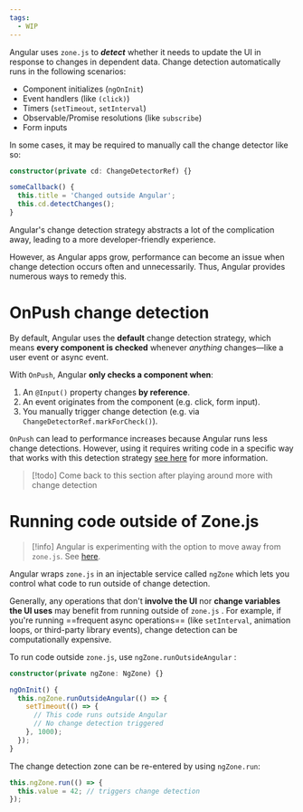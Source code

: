 ```yaml
---
tags:
  - WIP
---
```

Angular uses `zone.js`   to ***detect*** whether it needs to update the UI in response to changes in dependent data. Change detection automatically runs in the following scenarios:

- Component initializes (`ngOnInit`)
- Event handlers (like `(click)`)
- Timers (`setTimeout`, `setInterval`)
- Observable/Promise resolutions (like `subscribe`)
- Form inputs

In some cases, it may be required to manually call the change detector like so:
```typescript {5}
constructor(private cd: ChangeDetectorRef) {}

someCallback() {
  this.title = 'Changed outside Angular';
  this.cd.detectChanges(); 
}
```

Angular's change detection strategy abstracts a lot of the complication away, leading to a more developer-friendly experience.

However, as Angular apps grow, performance can become an issue when change detection occurs often and unnecessarily.  Thus, Angular provides numerous ways to remedy this.

# OnPush change detection

By default, Angular uses the **default** change detection strategy, which means **every component is checked** whenever _anything_ changes—like a user event or async event.

With `OnPush`, Angular **only checks a component when**:

1. An `@Input()` property changes **by reference**.
2. An event originates from the component (e.g. click, form input).
3. You manually trigger change detection (e.g. via `ChangeDetectorRef.markForCheck()`).

`OnPush` can lead to performance increases because Angular runs less change detections. However, using it requires writing code in a specific way that works with this detection strategy [see here](https://blog.angular-university.io/onpush-change-detection-how-it-works/) for more information.

>[!todo]
>Come back to this section after playing around more with change detection
>


# Running code outside of Zone.js

>[!info]
>Angular is experimenting with the option to move away from `zone.js`. See [here](https://angular.dev/guide/experimental/zoneless).

Angular wraps `zone.js` in an injectable service called `ngZone` which lets you control what code to run outside of change detection.

Generally, any operations that don't **involve the UI** nor **change variables the UI uses** may benefit from running outside of `zone.js` . For example, if you're running ==frequent async operations== (like `setInterval`, animation loops, or third-party library events), change detection can be computationally expensive.

To run code outside `zone.js`, use `ngZone.runOutsideAngular` :

```typescript
constructor(private ngZone: NgZone) {}

ngOnInit() {
  this.ngZone.runOutsideAngular(() => {
    setTimeout(() => {
      // This code runs outside Angular
      // No change detection triggered
    }, 1000);
  });
}
```

The change detection zone can be re-entered by using `ngZone.run`:
```typescript
this.ngZone.run(() => {
  this.value = 42; // triggers change detection
});
```